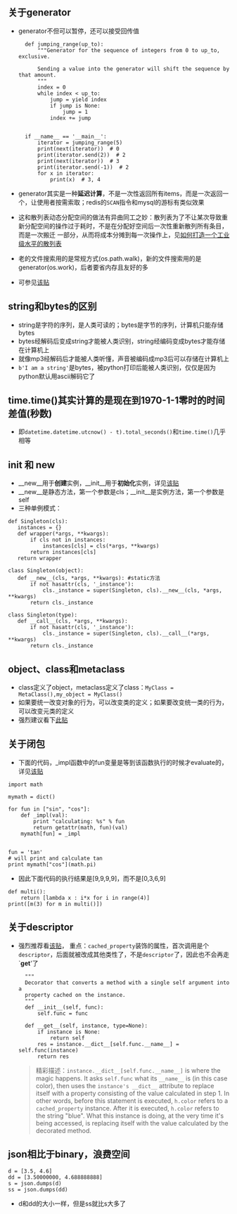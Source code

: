 ## 关于generator
* generator不但可以暂停，还可以接受回传值
        
        def jumping_range(up_to):
            """Generator for the sequence of integers from 0 to up_to, exclusive.
        
            Sending a value into the generator will shift the sequence by that amount.
            """
            index = 0
            while index < up_to:
                jump = yield index
                if jump is None:
                    jump = 1
                index += jump
    
    
        if __name__ == '__main__':
            iterator = jumping_range(5)
            print(next(iterator))  # 0
            print(iterator.send(2))  # 2
            print(next(iterator))  # 3
            print(iterator.send(-1))  # 2
            for x in iterator:
                print(x)  # 3, 4
* generator其实是一种**延迟计算**，不是一次性返回所有items，而是一次返回一个，让使用者按需索取；redis的`SCAN`指令和mysql的游标有类似效果
* 这和散列表动态分配空间的做法有异曲同工之妙：散列表为了不让某次导致重新分配空间的操作过于耗时，不是在分配好空间后一次性重新散列所有条目，而是一次搬迁
一部分，从而将成本分摊到每一次操作上，见[如何打造一个工业级水平的散列表](https://time.geekbang.org/column/article/64586)
* 老的文件搜索用的是常规方式(os.path.walk)，新的文件搜索用的是generator(os.work)，后者要省内存且友好的多
* 可参见[该贴](https://stackoverflow.com/a/102632/2272451)
                
## string和bytes的区别
* string是字符的序列，是人类可读的；bytes是字节的序列，计算机只能存储bytes
* bytes经解码后变成string才能被人类识别，string经编码变成bytes才能存储在计算机上
* 就像mp3经解码后才能被人类听懂，声音被编码成mp3后可以存储在计算机上
* `b'I am a string'`是bytes，被python打印后能被人类识别，仅仅是因为python默认用ascii解码它了

## time.time()其实计算的是现在到1970-1-1零时的时间差值(秒数)
* 即`datetime.datetime.utcnow() - t).total_seconds()`和`time.time()`几乎相等

## __init__ 和 __new__
* __new__用于**创建**实例，__init__用于**初始化**实例，详见[该贴](https://stackoverflow.com/a/674345/2272451)
* __new__是静态方法，第一个参数是cls；__init__是实例方法，第一个参数是self
* 三种单例模式：
 ```
 def Singleton(cls):
    instances = {}
    def wrapper(*args, **kwargs):
        if cls not in instances:
            instances[cls] = cls(*args, **kwargs)
        return instances[cls]
    return wrapper
    
 class Singleton(object):
    def __new__(cls, *args, **kwargs): #static方法
        if not hasattr(cls, '_instance'):
            cls._instance = super(Singleton, cls).__new__(cls, *args, **kwargs)
        return cls._instance
        
 class Singleton(type):
    def __call__(cls, *args, **kwargs):
        if not hasattr(cls, '_instance'):
            cls._instance = super(Singleton, cls).__call__(*args, **kwargs)
        return cls._instance
  ```


## object、class和metaclass
* class定义了object，metaclass定义了class：`MyClass = MetaClass(),my_object = MyClass()`
* 如果要统一改变对象的行为，可以改变类的定义；如果要改变统一类的行为，可以改变元类的定义
* 强烈建议看下[此贴](https://stackoverflow.com/a/6581949/2272451)

## 关于闭包
* 下面的代码，_impl函数中的fun变量是等到该函数执行的时候才evaluate的，详见[该贴](https://stackoverflow.com/a/30298338/2272451)
```
import math

mymath = dict()

for fun in ["sin", "cos"]:
    def _impl(val):
        print "calculating: %s" % fun
        return getattr(math, fun)(val)
    mymath[fun] = _impl


fun = 'tan'
# will print and calculate tan
print mymath["cos"](math.pi)
```
* 因此下面代码的执行结果是[9,9,9,9]，而不是[0,3,6,9]
```
def multi():
    return [lambda x : i*x for i in range(4)]
print([m(3) for m in multi()])
```

## 关于descriptor
* 强烈推荐看[该贴](http://ericplumb.com/blog/understanding-djangos-cached_property-decorator.html)，
重点：`cached_property`装饰的属性，首次调用是个`descriptor`，后面就被改成其他类性了，不是`descriptor`了，因此也不会再走`__get__'了
  ```class cached_property(object):
    """
    Decorator that converts a method with a single self argument into a
    property cached on the instance.
    """
    def __init__(self, func):
        self.func = func

    def __get__(self, instance, type=None):
        if instance is None:
            return self
        res = instance.__dict__[self.func.__name__] = self.func(instance)
        return res
  ```
  > 精彩描述：`instance.__dict__[self.func.__name__]` is where the magic happens. 
  >It asks `self.func` what its `__name__` is (in this case color), 
  >then uses the `instance's __dict__` attribute to replace itself with a property consisting
  >of the value calculated in step 1. In other words, before this statement is executed, 
  >`h.color` refers to a `cached_property` instance. After it is executed, `h.color` refers to 
  >the string "blue". What this instance is doing, at the very time it's being accessed, 
  >is replacing itself with the value calculated by the decorated method.

## json相比于binary，浪费空间
```
d = [3.5, 4.6] 
dd = [3.50000000, 4.688888888]
s = json.dumps(d)
ss = json.dumps(dd)
```
* d和dd的大小一样，但是ss就比s大多了
                                                                                                                                                                                                                                                                                                                                                                                                                                                                                                                                                                                                 
